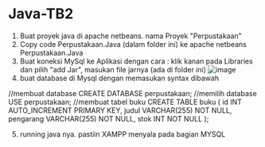 # Java-TB2

1. Buat proyek java di apache netbeans. nama Proyek "Perpustakaan"
2. Copy code Perpustakaan.Java (dalam folder ini) ke apache netbeans Perpustakaan.Java
3. Buat koneksi MySql ke Aplikasi dengan cara :  klik kanan pada Libraries dan pilih "add Jar", masukan file jarnya (ada di folder ini)
![image](https://github.com/Danang07/Java-TB2/assets/93381326/7dc2e4ca-74b5-4a51-a6c0-694d529a6d70)
4. buat database di Mysql dengan memasukan syntax dibawah

//membuat database
CREATE DATABASE perpustakaan;
//memilih database
USE perpustakaan;
//membuat tabel buku
CREATE TABLE buku (
  id INT AUTO_INCREMENT PRIMARY KEY,
  judul VARCHAR(255) NOT NULL,
  pengarang VARCHAR(255) NOT NULL,
  stok INT NOT NULL
);

5. running java nya. pastiin XAMPP menyala pada bagian MYSQL
